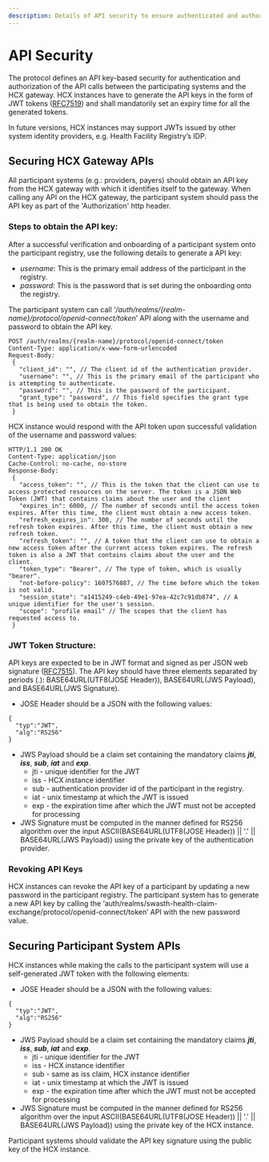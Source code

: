 ```yaml
---
description: Details of API security to ensure authenticated and authorised access to APIs
---
```


# API Security

The protocol defines an API key-based security for authentication and authorization of the API calls between the participating systems and the HCX gateway. HCX instances have to generate the API keys in the form of JWT tokens ([RFC7519](https://datatracker.ietf.org/doc/html/rfc7519)) and shall mandatorily set an expiry time for all the generated tokens.

In future versions, HCX instances may support JWTs issued by other system identity providers, e.g. Health Facility Registry’s IDP.

## **Securing HCX Gateway APIs**

All participant systems (e.g.: providers, payers) should obtain an API key from the HCX gateway with which it identifies itself to the gateway. When calling any API on the HCX gateway, the participant system should pass the API key as part of the 'Authorization' http header.

### **Steps to obtain the API key:**

After a successful verification and onboarding of a participant system onto the participant registry, use the following details to generate a API key:

* _username_: This is the primary email address of the participant in the registry.
* _password_: This is the password that is set during the onboarding onto the registry.  

The participant system can call ‘_/auth/realms/{realm-name}/protocol/openid-connect/token_’ API along with the username and password to obtain the API key.

```
POST /auth/realms/{realm-name}/protocol/openid-connect/token
Content-Type: application/x-www-form-urlencoded
Request-Body:
 {
   "client_id": "", // The client id of the authentication provider.
   "username": "", // This is the primary email of the participant who is attempting to authenticate.
   "password": "", // This is the password of the participant.
   "grant_type": "password", // This field specifies the grant type that is being used to obtain the token.
 }
```

HCX instance would respond with the API token upon successful validation of the username and password values:

```
HTTP/1.1 200 OK
Content-Type: application/json
Cache-Control: no-cache, no-store
Response-Body:
 {
   "access_token": "", // This is the token that the client can use to access protected resources on the server. The token is a JSON Web Token (JWT) that contains claims about the user and the client
   "expires_in": 6000, // The number of seconds until the access token expires. After this time, the client must obtain a new access token.
   "refresh_expires_in": 300, // The number of seconds until the refresh token expires. After this time, the client must obtain a new refresh token. 
   "refresh_token": "", // A token that the client can use to obtain a new access token after the current access token expires. The refresh token is also a JWT that contains claims about the user and the client. 
   "token_type": "Bearer", // The type of token, which is usually "bearer".
   "not-before-policy": 1607576887, // The time before which the token is not valid.
   "session_state": "a1415249-c4eb-49e1-97ea-42c7c91db874", // A unique identifier for the user's session.
   "scope": "profile email" // The scopes that the client has requested access to.
 }
```

### **JWT Token Structure:**

API keys are expected to be in JWT format and signed as per JSON web signature ([RFC7515](https://datatracker.ietf.org/doc/html/rfc7515)). The API key should have three elements separated by periods (.): BASE64URL(UTF8(JOSE Header)), BASE64URL(JWS Payload), and BASE64URL(JWS Signature).

* JOSE Header should be a JSON with the following values:

```
{
  "typ":"JWT",
  "alg":"RS256"
}
```

* JWS Payload should be a claim set containing the mandatory claims _**jti**_, _**iss**_, _**sub**_, _**iat**_ and _**exp**_.
  * jti - unique identifier for the JWT
  * iss - HCX instance identifier
  * sub - authentication provider id of the participant in the registry.
  * iat - unix timestamp at which the JWT is issued
  * exp - the expiration time after which the JWT must not be accepted for processing
* JWS Signature must be computed in the manner defined for RS256 algorithm over the input ASCII(BASE64URL(UTF8(JOSE Header)) || '.' || BASE64URL(JWS Payload)) using the private key of the authentication provider.

### **Revoking API Keys**

HCX instances can revoke the API key of a participant by updating a new password in the participant registry. The participant system has to generate a new API key by calling the ‘auth/realms/swasth-health-claim-exchange/protocol/openid-connect/token’ API with the new password value.

## **Securing Participant System APIs**

HCX instances while making the calls to the participant system will use a self-generated JWT token with the following elements:

* JOSE Header should be a JSON with the following values:

```
{
  "typ":"JWT",
  "alg":"RS256"
}
```

* JWS Payload should be a claim set containing the mandatory claims _**jti**_, _**iss**_, _**sub**_, _**iat**_ and _**exp**_.
  * jti - unique identifier for the JWT
  * iss - HCX instance identifier
  * sub - same as iss claim, HCX instance identifier
  * iat - unix timestamp at which the JWT is issued
  * exp - the expiration time after which the JWT must not be accepted for processing
* JWS Signature must be computed in the manner defined for RS256 algorithm over the input ASCII(BASE64URL(UTF8(JOSE Header)) || '.' || BASE64URL(JWS Payload)) using the private key of the HCX instance.

Participant systems should validate the API key signature using the public key of the HCX instance.
